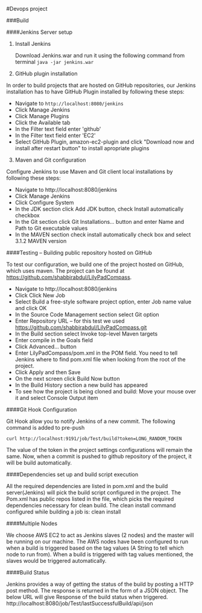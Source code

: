 #Devops project 

###Build

####Jenkins Server setup 

1. Install Jenkins
   
   Download Jenkins.war and run it using the following command from terminal
   `java -jar jenkins.war  `

2. GitHub plugin installation

  In order to build projects that are hosted on GitHub repositories, our Jenkins installation has to have GitHub Plugin installed by following these steps:

  - Navigate to `http://localhost:8080/jenkins`
  - Click Manage Jenkins
  - Click Manage Plugins
  - Click the Available tab
  - In the Filter text field enter 'github'
  - In the Filter text field enter 'EC2'
  - Select GitHub Plugin, amazon-ec2-plugin and click "Download now and install after restart button" to install apropriate plugins

3. Maven and Git configuration

  Configure Jenkins to use Maven and Git client local installations by following these steps:

  - Navigate to http://localhost:8080/jenkins
  - Click Manage Jenkins
  - Click Configure System
  - In the JDK section click Add JDK button, check Install automatically checkbox 
  - In the Git section click Git Installations... button and enter Name and Path to Git executable values
  - In the MAVEN section check install automatically check box and select 3.1.2 MAVEN version
 
####Testing – Building public repository hosted on GitHub

  To test our configuration, we build one of the project hosted on GitHub, which uses maven. The project can be found at
  https://github.com/shabbirabdul/LilyPadCompass. 
  
  - Navigate to http://localhost:8080/jenkins
  - Click Click New Job
  - Select Build a free-style software project option, enter Job name value and click OK
  - In the Source Code Management section select Git option
  - Enter Repository URL – for this test we used https://github.com/shabbirabdul/LilyPadCompass.git
  - In the Build section select Invoke top-level Maven targets
  - Enter compile in the Goals field
  - Click Advanced... button
  - Enter LilyPadCompass/pom.xml in the POM field. You need to tell Jenkins where to find pom.xml file when looking from the root of the project.
  - Click Apply and then Save
  - On the next screen click Build Now button
  - In the Build History section a new build has appeared
  - To see how the project is being cloned and build: Move your mouse over it and select Console Output item

####Git Hook Configuration

   Git Hook allow you to notify Jenkins of a new commit. The following command is added to pre-push 
   
   `curl http://localhost:9191/job/Test/build?token=LONG_RANDOM_TOKEN`
   
   The value of the token in the project settings configurations will remain the same.
   Now, when a commit is pushed to github repository of the project, it will be build automatically.

####Dependencies set up and build script execution

   All the required dependencies are listed in pom.xml and the build server(Jenkins) will pick the build script configured in the project. The Pom.xml has public repos listed in the file, which picks the required dependencies necessary for clean build. The clean install command configured while building a job is:  clean install

####Multiple Nodes
   
   We choose AWS EC2 to act as Jenkins slaves (2 nodes) and the master will be running on our machine. The AWS nodes have been configured to run when a build is triggered based on the tag values (A String to tell which node to run from). When a build is triggered with tag values mentioned, the slaves would be triggered automatically. 

####Build Status

   Jenkins provides a way of getting the status of the build by posting a HTTP post method. The response is returned in the form of a JSON object. 
   The below URL will give Response of the build status when triggered.
   http://localhost:8080/job/Test/lastSuccessfulBuild/api/json   
